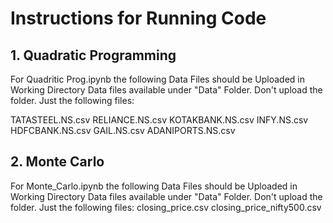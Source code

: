 # Instructions for Running Code


## 1. Quadratic Programming
For Quadritic Prog.ipynb the following Data Files should be Uploaded in Working Directory
Data files available under "Data" Folder. Don't upload the folder. Just the following files:

TATASTEEL.NS.csv
RELIANCE.NS.csv
KOTAKBANK.NS.csv
INFY.NS.csv
HDFCBANK.NS.csv
GAIL.NS.csv
ADANIPORTS.NS.csv


## 2. Monte Carlo
For Monte_Carlo.ipynb the following Data Files should be Uploaded in Working Directory
Data files available under "Data" Folder. Don't upload the folder. Just the following files:
closing_price.csv
closing_price_nifty500.csv

